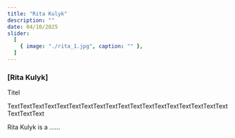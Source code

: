 ```yaml
---
title: "Rita Kulyk"
description: ""
date: 04/10/2025
slider:
  [
    { image: "./rita_1.jpg", caption: "" },
  ]
---
```



### [Rita Kulyk]

Titel <br/>

TextTextTextTextTextTextTextTextTextTextTextTextTextTextTextTextTextTextTextTextText

Rita Kulyk  is a ......